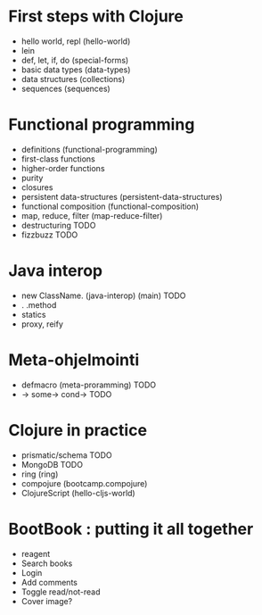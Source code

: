 # First steps with Clojure

* hello world, repl               (hello-world)
* lein
* def, let, if, do                (special-forms)
* basic data types                (data-types)
* data structures                 (collections)
* sequences                       (sequences)

# Functional programming

* definitions                     (functional-programming)
* first-class functions
* higher-order functions
* purity
* closures
* persistent data-structures      (persistent-data-structures)
* functional composition          (functional-composition)
* map, reduce, filter             (map-reduce-filter)
* destructuring                   TODO
* fizzbuzz                        TODO


# Java interop

* new ClassName.                  (java-interop) (main) TODO
* . .method
* statics
* proxy, reify

# Meta-ohjelmointi

* defmacro                        (meta-proramming) TODO
* -> some-> cond->                TODO

# Clojure in practice

* prismatic/schema                TODO
* MongoDB                         TODO
* ring                            (ring)
* compojure                       (bootcamp.compojure)
* ClojureScript                   (hello-cljs-world)

# BootBook : putting it all together

* reagent
* Search books
* Login
* Add comments
* Toggle read/not-read
* Cover image?
